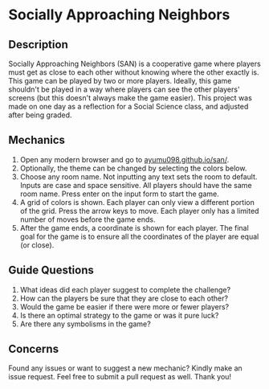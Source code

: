 # Socially Approaching Neighbors

## Description

Socially Approaching Neighbors (SAN) is a cooperative game where players must get as close to each other without knowing where the other exactly is. This game can be played by two or more players. Ideally, this game shouldn't be played in a way where players can see the other players' screens (but this doesn't always make the game easier). This project was made on one day as a reflection for a Social Science class, and adjusted after being graded.

## Mechanics

1. Open any modern browser and go to [ayumu098.github.io/san/](https://ayumu098.github.io/san/).
2. Optionally, the theme can be changed by selecting the colors below.
3. Choose any room name. Not inputting any text sets the room to default. Inputs are case and space sensitive. All players should have the same room name. Press enter on the input form to start the game.
4. A grid of colors is shown. Each player can only view a different portion of the grid. Press the arrow keys to move. Each player only has a limited number of moves before the game ends.
5. After the game ends, a coordinate is shown for each player. The final goal for the game is to ensure all the coordinates of the player are equal (or close).

## Guide Questions

1. What ideas did each player suggest to complete the challenge?
2. How can the players be sure that they are close to each other?
3. Would the game be easier if there were more or fewer players?
4. Is there an optimal strategy to the game or was it pure luck?
5. Are there any symbolisms in the game?

## Concerns

Found any issues or want to suggest a new mechanic? Kindly make an issue request. Feel free to submit a pull request as well. Thank you!
